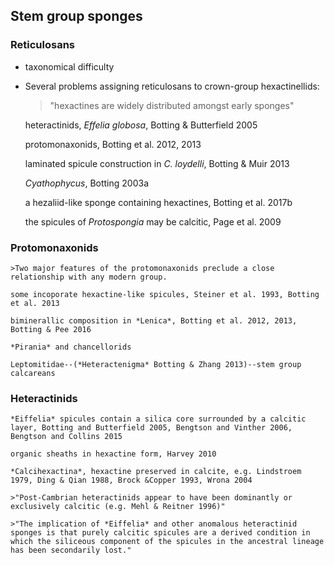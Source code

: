 ## Stem group sponges

### Reticulosans

- taxonomical difficulty

- Several problems assigning reticulosans to crown-group hexactinellids:

	>"hexactines are widely distributed amongst early sponges"

	heteractinids, *Effelia globosa*, Botting & Butterfield 2005
	
	protomonaxonids, Botting et al. 2012, 2013

	laminated spicule construction in *C. loydelli*, Botting & Muir 2013

	*Cyathophycus*, Botting 2003a

	a hezaliid-like sponge containing hexactines, Botting et al. 2017b

	the spicules of *Protospongia* may be calcitic, Page et al. 2009

### Protomonaxonids

	>Two major features of the protomonaxonids preclude a close relationship with any modern group.

	some incoporate hexactine-like spicules, Steiner et al. 1993, Botting et al. 2013

	biminerallic composition in *Lenica*, Botting et al. 2012, 2013, Botting & Pee 2016

	*Pirania* and chancellorids

	Leptomitidae--(*Heteractenigma* Botting & Zhang 2013)--stem group calcareans

### Heteractinids

	*Eiffelia* spicules contain a silica core surrounded by a calcitic layer, Botting and Butterfield 2005, Bengtson and Vinther 2006, Bengtson and Collins 2015
	
	organic sheaths in hexactine form, Harvey 2010

	*Calcihexactina*, hexactine preserved in calcite, e.g. Lindstroem 1979, Ding & Qian 1988, Brock &Copper 1993, Wrona 2004

	>"Post-Cambrian heteractinids appear to have been dominantly or exclusively calcitic (e.g. Mehl & Reitner 1996)"

	>"The implication of *Eiffelia* and other anomalous heteractinid sponges is that purely calcitic spicules are a derived condition in which the siliceous component of the spicules in the ancestral lineage has been secondarily lost."


	


